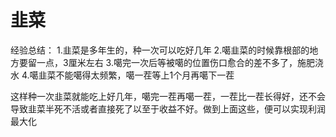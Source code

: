 


# 韭菜


经验总结：
1.韭菜是多年生的，种一次可以吃好几年
2.噶韭菜的时候靠根部的地方要留一点，3厘米左右
3.噶完一次后等被噶的位置伤口愈合的差不多了，施肥浇水
4.噶韭菜不能噶得太频繁，噶一茬等上1个月再噶下一茬

这样种一次韭菜就能吃上好几年，噶完一茬再噶一茬，一茬比一茬长得好，还不会导致韭菜半死不活或者直接死了以至于收益不好。做到上面这些，便可以实现利润最大化